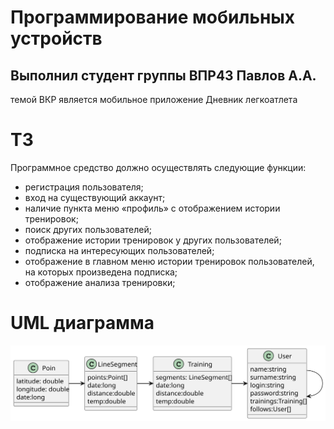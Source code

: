 # Программирование мобильных устройств
## Выполнил студент группы ВПР43 Павлов А.А.

темой ВКР является мобильное приложение Дневник легкоатлета

# ТЗ

Программное средство должно осуществлять следующие функции:

*	регистрация пользователя;
*	вход на существующий аккаунт;
*	наличие пункта меню «профиль» с отображением истории тренировок;
*	поиск других пользователей;
*	отображение истории тренировок у других пользователей;
*	подписка на интересующих пользователей;
*	отображение в главном меню истории тренировок пользователей, на которых произведена подписка;
*	отображение анализа тренировки;

# UML диаграмма

<img src="./docs/uml.svg">

